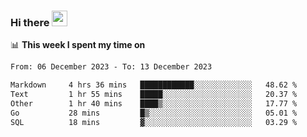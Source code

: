 ### Hi there <a href="https://www.gautamkrishnar.com/"><img src="https://media.giphy.com/media/hvRJCLFzcasrR4ia7z/giphy.gif" width="25px"></a>

📊 **This week I spent my time on**

<!--START_SECTION:waka-->

```txt
From: 06 December 2023 - To: 13 December 2023

Markdown     4 hrs 36 mins   ████████████░░░░░░░░░░░░░   48.62 %
Text         1 hr 55 mins    █████░░░░░░░░░░░░░░░░░░░░   20.37 %
Other        1 hr 40 mins    ████▒░░░░░░░░░░░░░░░░░░░░   17.77 %
Go           28 mins         █▒░░░░░░░░░░░░░░░░░░░░░░░   05.01 %
SQL          18 mins         ▓░░░░░░░░░░░░░░░░░░░░░░░░   03.29 %
```

<!--END_SECTION:waka-->
